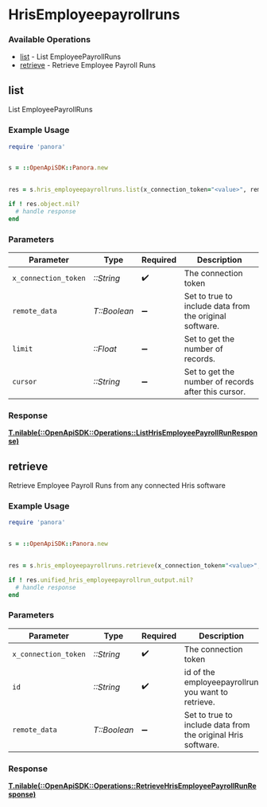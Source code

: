 # HrisEmployeepayrollruns


### Available Operations

* [list](#list) - List  EmployeePayrollRuns
* [retrieve](#retrieve) - Retrieve Employee Payroll Runs

## list

List  EmployeePayrollRuns

### Example Usage

```ruby
require 'panora'


s = ::OpenApiSDK::Panora.new

    
res = s.hris_employeepayrollruns.list(x_connection_token="<value>", remote_data=false, limit=7685.78, cursor="<value>")

if ! res.object.nil?
  # handle response
end

```

### Parameters

| Parameter                                               | Type                                                    | Required                                                | Description                                             |
| ------------------------------------------------------- | ------------------------------------------------------- | ------------------------------------------------------- | ------------------------------------------------------- |
| `x_connection_token`                                    | *::String*                                              | :heavy_check_mark:                                      | The connection token                                    |
| `remote_data`                                           | *T::Boolean*                                            | :heavy_minus_sign:                                      | Set to true to include data from the original software. |
| `limit`                                                 | *::Float*                                               | :heavy_minus_sign:                                      | Set to get the number of records.                       |
| `cursor`                                                | *::String*                                              | :heavy_minus_sign:                                      | Set to get the number of records after this cursor.     |


### Response

**[T.nilable(::OpenApiSDK::Operations::ListHrisEmployeePayrollRunResponse)](../../models/operations/listhrisemployeepayrollrunresponse.md)**


## retrieve

Retrieve Employee Payroll Runs from any connected Hris software

### Example Usage

```ruby
require 'panora'


s = ::OpenApiSDK::Panora.new

    
res = s.hris_employeepayrollruns.retrieve(x_connection_token="<value>", id="<value>", remote_data=false)

if ! res.unified_hris_employeepayrollrun_output.nil?
  # handle response
end

```

### Parameters

| Parameter                                                    | Type                                                         | Required                                                     | Description                                                  |
| ------------------------------------------------------------ | ------------------------------------------------------------ | ------------------------------------------------------------ | ------------------------------------------------------------ |
| `x_connection_token`                                         | *::String*                                                   | :heavy_check_mark:                                           | The connection token                                         |
| `id`                                                         | *::String*                                                   | :heavy_check_mark:                                           | id of the employeepayrollrun you want to retrieve.           |
| `remote_data`                                                | *T::Boolean*                                                 | :heavy_minus_sign:                                           | Set to true to include data from the original Hris software. |


### Response

**[T.nilable(::OpenApiSDK::Operations::RetrieveHrisEmployeePayrollRunResponse)](../../models/operations/retrievehrisemployeepayrollrunresponse.md)**


